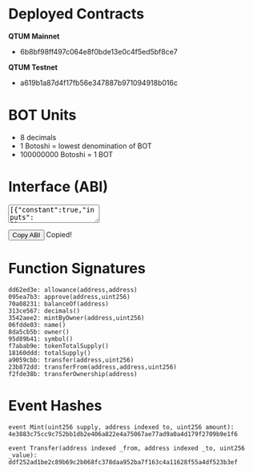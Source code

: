 # Deployed Contracts

**QTUM Mainnet**

* 6b8bf98ff497c064e8f0bde13e0c4f5ed5bf8ce7

**QTUM Testnet**

* a619b1a87d4f17fb56e347887b971094918b016c

# BOT Units
* 8 decimals
* 1 Botoshi = lowest denomination of BOT
* 100000000 Botoshi = 1 BOT

# Interface (ABI)
<textarea id="abi">
[{"constant":true,"inputs":[],"name":"name","outputs":[{"name":"","type":"string"}],"payable":false,"stateMutability":"view","type":"function"},{"constant":false,"inputs":[{"name":"_spender","type":"address"},{"name":"_value","type":"uint256"}],"name":"approve","outputs":[{"name":"","type":"bool"}],"payable":false,"stateMutability":"nonpayable","type":"function"},{"constant":true,"inputs":[],"name":"totalSupply","outputs":[{"name":"","type":"uint256"}],"payable":false,"stateMutability":"view","type":"function"},{"constant":false,"inputs":[{"name":"_from","type":"address"},{"name":"_to","type":"address"},{"name":"_value","type":"uint256"}],"name":"transferFrom","outputs":[{"name":"","type":"bool"}],"payable":false,"stateMutability":"nonpayable","type":"function"},{"constant":true,"inputs":[],"name":"decimals","outputs":[{"name":"","type":"uint256"}],"payable":false,"stateMutability":"view","type":"function"},{"constant":false,"inputs":[{"name":"_to","type":"address"},{"name":"_amount","type":"uint256"}],"name":"mintByOwner","outputs":[{"name":"","type":"bool"}],"payable":false,"stateMutability":"nonpayable","type":"function"},{"constant":true,"inputs":[{"name":"_owner","type":"address"}],"name":"balanceOf","outputs":[{"name":"balance","type":"uint256"}],"payable":false,"stateMutability":"view","type":"function"},{"constant":true,"inputs":[],"name":"owner","outputs":[{"name":"","type":"address"}],"payable":false,"stateMutability":"view","type":"function"},{"constant":true,"inputs":[],"name":"symbol","outputs":[{"name":"","type":"string"}],"payable":false,"stateMutability":"view","type":"function"},{"constant":false,"inputs":[{"name":"_to","type":"address"},{"name":"_value","type":"uint256"}],"name":"transfer","outputs":[{"name":"","type":"bool"}],"payable":false,"stateMutability":"nonpayable","type":"function"},{"constant":true,"inputs":[{"name":"_owner","type":"address"},{"name":"_spender","type":"address"}],"name":"allowance","outputs":[{"name":"remaining","type":"uint256"}],"payable":false,"stateMutability":"view","type":"function"},{"constant":false,"inputs":[{"name":"newOwner","type":"address"}],"name":"transferOwnership","outputs":[],"payable":false,"stateMutability":"nonpayable","type":"function"},{"constant":true,"inputs":[],"name":"tokenTotalSupply","outputs":[{"name":"","type":"uint256"}],"payable":false,"stateMutability":"view","type":"function"},{"inputs":[],"payable":false,"stateMutability":"nonpayable","type":"constructor"},{"anonymous":false,"inputs":[{"indexed":false,"name":"supply","type":"uint256"},{"indexed":true,"name":"to","type":"address"},{"indexed":false,"name":"amount","type":"uint256"}],"name":"Mint","type":"event"},{"anonymous":false,"inputs":[{"indexed":true,"name":"_owner","type":"address"},{"indexed":true,"name":"_spender","type":"address"},{"indexed":false,"name":"_value","type":"uint256"}],"name":"Approval","type":"event"},{"anonymous":false,"inputs":[{"indexed":true,"name":"_from","type":"address"},{"indexed":true,"name":"_to","type":"address"},{"indexed":false,"name":"_value","type":"uint256"}],"name":"Transfer","type":"event"}]
</textarea>
<button class="btn" data-clipboard-target="#abi">Copy ABI</button>
<span class="copied">Copied!</span>

# Function Signatures

	dd62ed3e: allowance(address,address)
	095ea7b3: approve(address,uint256)
	70a08231: balanceOf(address)
	313ce567: decimals()
	3542aee2: mintByOwner(address,uint256)
	06fdde03: name()
	8da5cb5b: owner()
	95d89b41: symbol()
	f7abab9e: tokenTotalSupply()
	18160ddd: totalSupply()
	a9059cbb: transfer(address,uint256)
	23b872dd: transferFrom(address,address,uint256)
	f2fde38b: transferOwnership(address)

# Event Hashes

	event Mint(uint256 supply, address indexed to, uint256 amount): 
	4e3883c75cc9c752bb1db2e406a822e4a75067ae77ad9a0a4d179f2709b9e1f6

	event Transfer(address indexed _from, address indexed _to, uint256 _value):
	ddf252ad1be2c89b69c2b068fc378daa952ba7f163c4a11628f55a4df523b3ef
